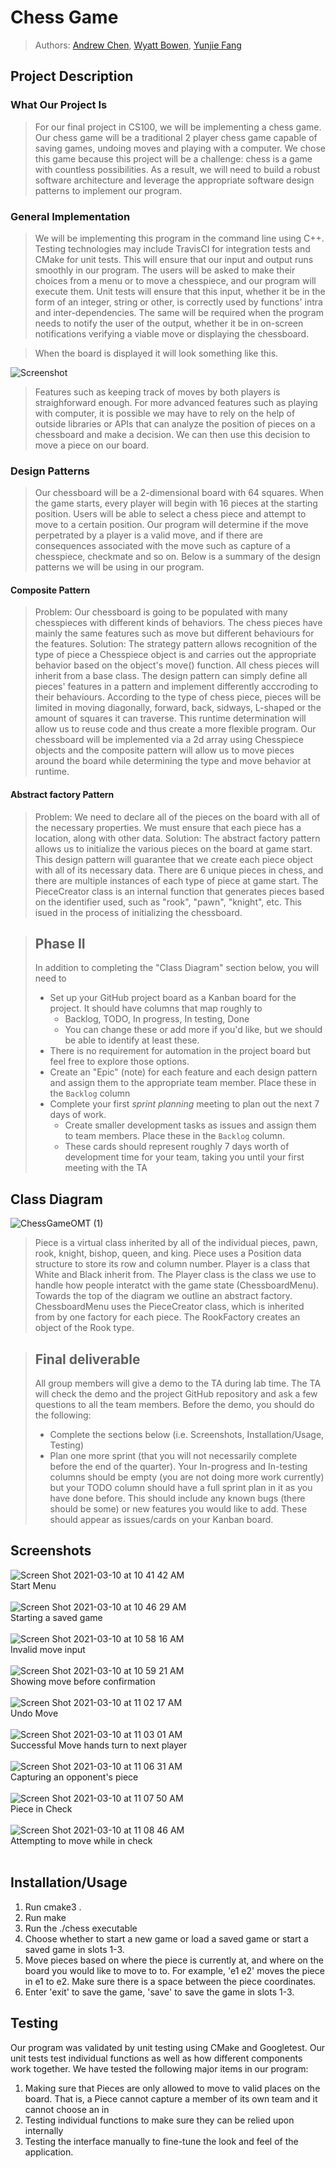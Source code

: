 # Chess Game
 > Authors: [Andrew Chen](https://github.com/andrewrchen05), [Wyatt Bowen](https://github.com/wyatt-bowen), [Yunjie Fang](https://github.com/jessiefang)

## Project Description
 
 ### What Our Project Is
 
 > For our final project in CS100, we will be implementing a chess game. Our chess game will be a traditional 2 player chess game capable of saving games, undoing moves and playing with a computer. We chose this game because this project will be a challenge: chess is a game with countless possibilities. As a result, we will need to build a robust software architecture and leverage the appropriate software design patterns to implement our program. 
 
 ### General Implementation
 
 > We will be implementing this program in the command line using C++. Testing technologies may include TravisCI for integration tests and CMake for unit tests. This will ensure that our input and output runs smoothly in our program. The users will be asked to make their choices from a menu or to move a chesspiece, and our program will execute them. Unit tests will ensure that this input, whether it be in the form of an integer, string or other, is correctly used by functions' intra and inter-dependencies. The same will be required when the program needs to notify the user of the output, whether it be in on-screen notifications verifying a viable move or displaying the chessboard.

 > When the board is displayed it will look something like this.

![Screenshot](images/board.png)
   
 
 > Features such as keeping track of moves by both players is straighforward enough. For more advanced features such as playing with computer, it is possible we may have to rely on the help of outside libraries or APIs that can analyze the position of pieces on a chessboard and make a decision. We can then use this decision to move a piece on our board. 
 
 ### Design Patterns
 
 > Our chessboard will be a 2-dimensional board with 64 squares. When the game starts, every player will begin with 16 pieces at the starting position. Users will be able to select a chess piece and attempt to move to a certain position. Our program will determine if the move perpetrated by a player is a valid move, and if there are consequences associated with the move such as capture of a chesspiece, checkmate and so on. Below is a summary of the design patterns we will be using in our program.

 
 #### Composite Pattern
 
 > Problem: Our chessboard is going to be populated with many chesspieces with different kinds of behaviors. The chess pieces have mainly the same features such as move but different behaviours for the features. Solution: The strategy pattern allows recognition of the type of piece a Chesspiece object is and carries out the appropriate behavior based on the object's move() function. All chess pieces will inherit from a base class. The design pattern can simply define all pieces' features in a pattern and implement differently acccroding to their behaviours. According to the type of chess piece, pieces will be limited in moving diagonally, forward, back, sidways, L-shaped or the amount of squares it can traverse. This runtime determination will allow us to reuse code and thus create a more flexible program. Our chessboard will be implemented via a 2d array using Chesspiece objects and the composite pattern will allow us to move pieces around the board while determining the type and move behavior at runtime.
 
 #### Abstract factory Pattern
 
 > Problem: We need to declare all of the pieces on the board with all of the necessary properties. We must ensure that each piece has a location, along with other data. Solution: The abstract factory pattern allows us to initialize the various pieces on the board at game start. This design pattern will guarantee that we create each piece object with all of its necessary data. There are 6 unique pieces in chess, and there are multiple instances of each type of piece at game start. The PieceCreator class is an internal function that generates pieces based on the identifier used, such as "rook", "pawn", "knight", etc. This isued in the process of initializing the chessboard.

 > ## Phase II
 > In addition to completing the "Class Diagram" section below, you will need to 
 > * Set up your GitHub project board as a Kanban board for the project. It should have columns that map roughly to 
 >   * Backlog, TODO, In progress, In testing, Done
 >   * You can change these or add more if you'd like, but we should be able to identify at least these.
 > * There is no requirement for automation in the project board but feel free to explore those options.
 > * Create an "Epic" (note) for each feature and each design pattern and assign them to the appropriate team member. Place these in the `Backlog` column
 > * Complete your first *sprint planning* meeting to plan out the next 7 days of work.
 >   * Create smaller development tasks as issues and assign them to team members. Place these in the `Backlog` column.
 >   * These cards should represent roughly 7 days worth of development time for your team, taking you until your first meeting with the TA
## Class Diagram
 ![ChessGameOMT (1)](https://user-images.githubusercontent.com/30973083/110678111-cbd2ec80-818a-11eb-9c05-71c720786ae3.png)
 
 > Piece is a virtual class inherited by all of the individual pieces, pawn, rook, knight, bishop, queen, and king. Piece uses a Position data structure to store its row and column number. Player is a class that White and Black inherit from. The Player class is the class we use to handle how people interatct with the game state (ChessboardMenu). Towards the top of the diagram we outline an abstract factory. ChessboardMenu uses the PieceCreator class, which is inherited from by one factory for each piece. The RookFactory creates an object of the Rook type.

 > ## Final deliverable
 > All group members will give a demo to the TA during lab time. The TA will check the demo and the project GitHub repository and ask a few questions to all the team members. 
 > Before the demo, you should do the following:
 > * Complete the sections below (i.e. Screenshots, Installation/Usage, Testing)
 > * Plan one more sprint (that you will not necessarily complete before the end of the quarter). Your In-progress and In-testing columns should be empty (you are not doing more work currently) but your TODO column should have a full sprint plan in it as you have done before. This should include any known bugs (there should be some) or new features you would like to add. These should appear as issues/cards on your Kanban board. 
 
 ## Screenshots
 ![Screen Shot 2021-03-10 at 10 41 42 AM](https://user-images.githubusercontent.com/30973083/110680261-39801800-818d-11eb-845c-a9accb0b5dc7.png)<br />
  Start Menu<br /><br />
 ![Screen Shot 2021-03-10 at 10 46 29 AM](https://user-images.githubusercontent.com/30973083/110680819-f1adc080-818d-11eb-91dc-2c564d47c7b5.png)<br />
  Starting a saved game<br /><br />
  ![Screen Shot 2021-03-10 at 10 58 16 AM](https://user-images.githubusercontent.com/30973083/110682231-8ebd2900-818f-11eb-90ca-6e8cda446e01.png)<br />
  Invalid move input<br /><br />
  ![Screen Shot 2021-03-10 at 10 59 21 AM](https://user-images.githubusercontent.com/30973083/110682569-f1162980-818f-11eb-8a4f-e46c3f8978ee.png)<br />
  Showing move before confirmation<br /><br />
  ![Screen Shot 2021-03-10 at 11 02 17 AM](https://user-images.githubusercontent.com/30973083/110682712-19058d00-8190-11eb-95c4-1eb6d3f7d903.png)<br />
  Undo Move<br /><br />
  ![Screen Shot 2021-03-10 at 11 03 01 AM](https://user-images.githubusercontent.com/30973083/110682790-32a6d480-8190-11eb-81d4-d1143a6e93f2.png)<br />
  Successful Move hands turn to next player<br /><br />
  ![Screen Shot 2021-03-10 at 11 06 31 AM](https://user-images.githubusercontent.com/30973083/110683295-afd24980-8190-11eb-9e57-ffa6063c1b9c.png)<br />
  Capturing an opponent's piece<br /><br />
  ![Screen Shot 2021-03-10 at 11 07 50 AM](https://user-images.githubusercontent.com/30973083/110683446-e1e3ab80-8190-11eb-8ba3-b434a0ac6e3c.png)<br />
  Piece in Check<br /><br />
  ![Screen Shot 2021-03-10 at 11 08 46 AM](https://user-images.githubusercontent.com/30973083/110683560-02136a80-8191-11eb-9f7a-d21b00d05825.png)<br />
  Attempting to move while in check<br /><br />
  
 
 ## Installation/Usage
 1. Run cmake3 .
 2. Run make
 3. Run the ./chess executable
 4. Choose whether to start a new game or load a saved game or start a saved game in slots 1-3.
 5. Move pieces based on where the piece is currently at, and where on the board you would like to move to to. For example, 'e1 e2' moves the piece in e1 to e2. Make sure there is a space between the piece coordinates.
 6. Enter 'exit' to save the game, 'save' to save the game in slots 1-3.
 ## Testing
 Our program was validated by unit testing using CMake and Googletest. Our unit tests test individual functions as well as how different components work together. We have tested the following major items in our program: 
 1. Making sure that Pieces are only allowed to move to valid places on the board. That is, a Piece cannot capture a member of its own team and it cannot choose an in
 2. Testing individual functions to make sure they can be relied upon internally
 3. Testing the interface manually to fine-tune the look and feel of the application.
 
